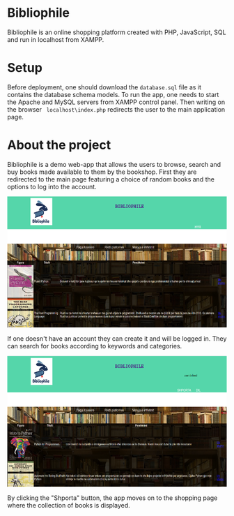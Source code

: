 # Bibliophile
Bibliophile is an online shopping platform created with PHP, JavaScript, SQL and run in localhost from XAMPP.

# Setup
Before deployment, one should download the ```database.sql``` file as it contains the database schema models. To run the app, one needs to start the Apache and MySQL servers from XAMPP control panel. Then writing on the browser ``` localhost\index.php``` redirects the user to the main application page. 

# About the project
Bibliophile is a demo web-app that allows the users to browse, search and buy books made available to them by the bookshop. First they are redirected to the main page featuring a choice of random books and the options to log into the account.

<img src="https://github.com/Qwerier/web-project/blob/main/unlogged.PNG" width="600" height="300">

If one doesn't have an account they can create it and will be logged in. They can search for  books according to keywords and categories.

<img src="https://github.com/Qwerier/web-project/blob/main/bibliophile.PNG" width="600" height="300">

By clicking the "Shporta" button, the app moves on to the shopping page where the collection of books is displayed. 
